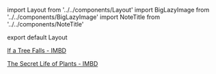 import Layout from '../../components/Layout'
import BigLazyImage from '../../components/BigLazyImage'
import NoteTitle from '../../components/NoteTitle'

export default Layout

<NoteTitle date="2012-05-06" title="If a Tree Falls & the Secret Lives of Plants" />

[If a Tree Falls - IMBD](http://www.imdb.com/title/tt1787725/)

<BigLazyImage src="https://s3.amazonaws.com/honkytonk.in/elf.jpg" alt="ELF" />
<BigLazyImage src="https://s3.amazonaws.com/honkytonk.in/elf-graffiti.jpg" alt="ELF graffiti" />

[The Secret Life of Plants - IMBD](http://www.imdb.com/title/tt0078217/)

<BigLazyImage src="https://s3.amazonaws.com/honkytonk.in/the-secret-life-of-plants-1.jpg" alt="The Secret Life of Plants" />
<BigLazyImage src="https://s3.amazonaws.com/honkytonk.in/the-secret-life-of-plants-2.jpg" alt="The Secret Life of Plants" />
